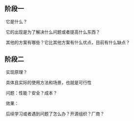 ## 阶段一

​    它是什么？

​    它的出现是为了解决什么问题或者提高什么东西？

​    其他的方案有哪些？它比其他方案有什么优点，目前有什么缺点？

## 阶段二

​    实现原理？

​    具体且实际的使用方法和场景，也就是可行性

​	问题：性能？安全？成本？

​    效果：

​	后续学习或者遇到问题了怎么办？开源组织？厂商？

​	